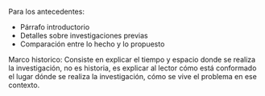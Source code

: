Para los antecedentes:
- Párrafo introductorio
- Detalles sobre investigaciones previas
- Comparación entre lo hecho y lo propuesto

Marco historico:
Consiste en explicar el tiempo y espacio donde se realiza la investigación, no es historia, es explicar al lector cómo está conformado el lugar dónde se realiza la investigación, cómo se vive el problema en ese contexto.

